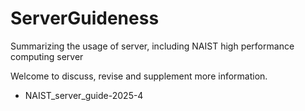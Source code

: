 # ServerGuideness

Summarizing the usage of server, including NAIST high performance computing server

Welcome to discuss, revise and supplement more information.

- NAIST_server_guide-2025-4